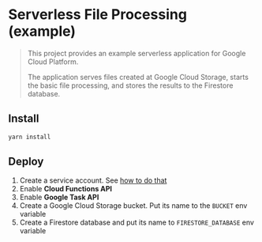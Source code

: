 # Serverless File Processing (example)

> This project provides an example serverless application for Google Cloud Platform.
>
> The application serves files created at Google Cloud Storage, starts the basic file processing, and stores the results to the Firestore database.

## Install

```bash
yarn install
```

## Deploy

1. Create a service account. See [how to do that](./.gcloud/README.md)
1. Enable **Cloud Functions API**
1. Enable **Google Task API**
1. Create a Google Cloud Storage bucket. Put its name to the `BUCKET` env variable
1. Create a Firestore database and put its name to `FIRESTORE_DATABASE` env variable

